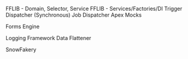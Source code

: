 FFLIB - Domain, Selector, Service
FFLIB - Services/Factories/DI
Trigger Dispatcher (Synchronous)
Job Dispatcher
Apex Mocks

Forms Engine

Logging Framework
Data Flattener

SnowFakery
